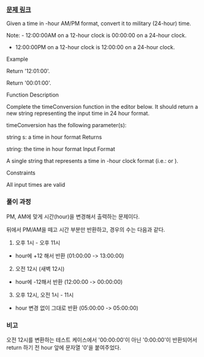 ### [문제 링크](https://www.hackerrank.com/challenges/time-conversion/problem?isFullScreen=true&h_r=next-challenge&h_v=zen&h_r=next-challenge&h_v=zen)

Given a time in -hour AM/PM format, convert it to military (24-hour) time.

Note: - 12:00:00AM on a 12-hour clock is 00:00:00 on a 24-hour clock.

- 12:00:00PM on a 12-hour clock is 12:00:00 on a 24-hour clock.

Example

Return '12:01:00'.

Return '00:01:00'.

Function Description

Complete the timeConversion function in the editor below. It should return a new string representing the input time in 24 hour format.

timeConversion has the following parameter(s):

string s: a time in hour format
Returns

string: the time in hour format
Input Format

A single string that represents a time in -hour clock format (i.e.: or ).

Constraints

All input times are valid

### 풀이 과정

PM, AM에 맞게 시간(hour)을 변경해서 출력하는 문제이다.

뒤에서 PM/AM을 떼고 시간 부분만 반환하고, 경우의 수는 다음과 같다.

1. 오후 1시 - 오후 11시

- hour에 +12 해서 반환 (01:00:00 -> 13:00:00)

2. 오전 12시 (새벽 12시)

- hour에 -12해서 반환 (12:00:00 -> 00:00:00)

3. 오후 12시, 오전 1시 - 11시

- hour 변경 없이 그대로 반환 (05:00:00 -> 05:00:00)

### 비고

오전 12시를 변환하는 테스트 케이스에서
'00:00:00'이 아닌 '0:00:00'이 반환되어서
return 하기 전 hour 앞에 문자열 '0'을 붙여주었다.
